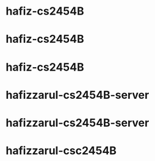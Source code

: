 # hafiz-cs2454B
# hafiz-cs2454B
# hafiz-cs2454B
# hafizzarul-cs2454B-server
# hafizzarul-cs2454B-server
# hafizzarul-csc2454B
